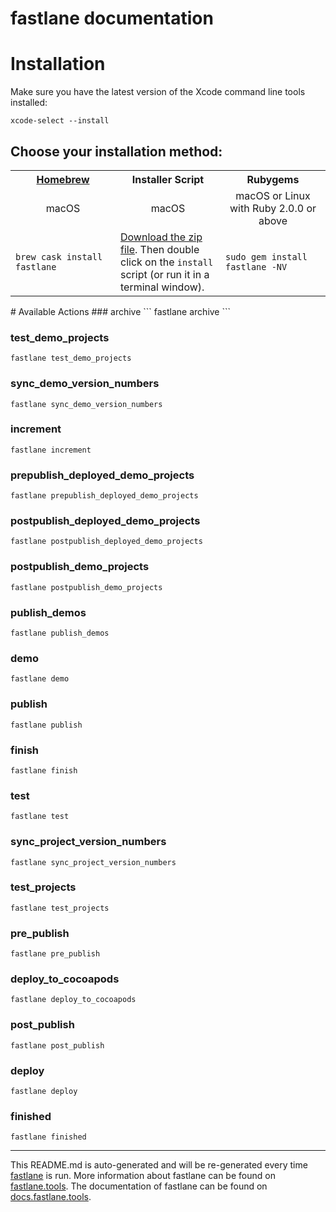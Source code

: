 fastlane documentation
================
# Installation

Make sure you have the latest version of the Xcode command line tools installed:

```
xcode-select --install
```

## Choose your installation method:

<table width="100%" >
<tr>
<th width="33%"><a href="http://brew.sh">Homebrew</a></td>
<th width="33%">Installer Script</td>
<th width="33%">Rubygems</td>
</tr>
<tr>
<td width="33%" align="center">macOS</td>
<td width="33%" align="center">macOS</td>
<td width="33%" align="center">macOS or Linux with Ruby 2.0.0 or above</td>
</tr>
<tr>
<td width="33%"><code>brew cask install fastlane</code></td>
<td width="33%"><a href="https://download.fastlane.tools">Download the zip file</a>. Then double click on the <code>install</code> script (or run it in a terminal window).</td>
<td width="33%"><code>sudo gem install fastlane -NV</code></td>
</tr>
</table>
# Available Actions
### archive
```
fastlane archive
```

### test_demo_projects
```
fastlane test_demo_projects
```

### sync_demo_version_numbers
```
fastlane sync_demo_version_numbers
```

### increment
```
fastlane increment
```

### prepublish_deployed_demo_projects
```
fastlane prepublish_deployed_demo_projects
```

### postpublish_deployed_demo_projects
```
fastlane postpublish_deployed_demo_projects
```

### postpublish_demo_projects
```
fastlane postpublish_demo_projects
```

### publish_demos
```
fastlane publish_demos
```

### demo
```
fastlane demo
```

### publish
```
fastlane publish
```

### finish
```
fastlane finish
```

### test
```
fastlane test
```

### sync_project_version_numbers
```
fastlane sync_project_version_numbers
```

### test_projects
```
fastlane test_projects
```

### pre_publish
```
fastlane pre_publish
```

### deploy_to_cocoapods
```
fastlane deploy_to_cocoapods
```

### post_publish
```
fastlane post_publish
```

### deploy
```
fastlane deploy
```

### finished
```
fastlane finished
```


----

This README.md is auto-generated and will be re-generated every time [fastlane](https://fastlane.tools) is run.
More information about fastlane can be found on [fastlane.tools](https://fastlane.tools).
The documentation of fastlane can be found on [docs.fastlane.tools](https://docs.fastlane.tools).
